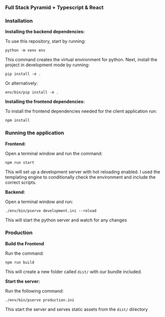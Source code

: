 ### Full Stack Pyramid + Typescript & React

### Installation

**Installing the backend dependencies:**

To use this repository, start by running:
```
python -m venv env
```
This command creates the virtual environment for python.
Next, install the project in development mode by running:
```
pip install -e .
```
Or alternatively:
```
env/bin/pip install -e .
```
**Installing the frontend dependencies:**

To install the frontend dependencies needed for the client application run:
```
npm install
```
### Running the application

**Frontend:**

Open a terminal window and run the command:
```
npm run start
```
This will set up a development server with hot reloading enabled. I used the templating engine to conditionally check the environment and include the correct scripts.

**Backend:**

Open a terminal window and run:
```
./env/bin/pserve development.ini --reload
```
This will start the python server and watch for any changes

### Production

**Build the Frontend**

Run the command:
```
npm run build
```
This will create a new folder called ```dist/``` with our bundle included.

**Start the server:**

Run the following command:
```
./env/bin/pserve production.ini
```
This start the server and serves static assets from the ```dist/``` directory
